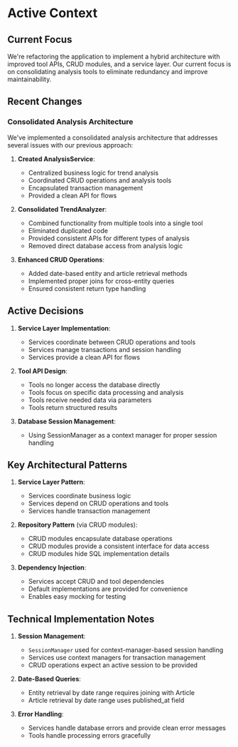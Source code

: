 # Active Context

## Current Focus

We're refactoring the application to implement a hybrid architecture with improved tool APIs, CRUD modules, and a service layer. Our current focus is on consolidating analysis tools to eliminate redundancy and improve maintainability.

## Recent Changes

### Consolidated Analysis Architecture

We've implemented a consolidated analysis architecture that addresses several issues with our previous approach:

1. **Created AnalysisService**:
   - Centralized business logic for trend analysis
   - Coordinated CRUD operations and analysis tools
   - Encapsulated transaction management
   - Provided a clean API for flows

2. **Consolidated TrendAnalyzer**:
   - Combined functionality from multiple tools into a single tool
   - Eliminated duplicated code
   - Provided consistent APIs for different types of analysis
   - Removed direct database access from analysis logic

3. **Enhanced CRUD Operations**:
   - Added date-based entity and article retrieval methods
   - Implemented proper joins for cross-entity queries
   - Ensured consistent return type handling

## Active Decisions

1. **Service Layer Implementation**:
   - Services coordinate between CRUD operations and tools
   - Services manage transactions and session handling
   - Services provide a clean API for flows

2. **Tool API Design**:
   - Tools no longer access the database directly
   - Tools focus on specific data processing and analysis
   - Tools receive needed data via parameters
   - Tools return structured results

3. **Database Session Management**:
   - Using SessionManager as a context manager for proper session handling

## Key Architectural Patterns

1. **Service Layer Pattern**: 
   - Services coordinate business logic
   - Services depend on CRUD operations and tools
   - Services handle transaction management

2. **Repository Pattern** (via CRUD modules):
   - CRUD modules encapsulate database operations
   - CRUD modules provide a consistent interface for data access
   - CRUD modules hide SQL implementation details

3. **Dependency Injection**:
   - Services accept CRUD and tool dependencies
   - Default implementations are provided for convenience
   - Enables easy mocking for testing

## Technical Implementation Notes

1. **Session Management**:
   - `SessionManager` used for context-manager-based session handling
   - Services use context managers for transaction management
   - CRUD operations expect an active session to be provided

2. **Date-Based Queries**:
   - Entity retrieval by date range requires joining with Article
   - Article retrieval by date range uses published_at field

3. **Error Handling**:
   - Services handle database errors and provide clean error messages
   - Tools handle processing errors gracefully
